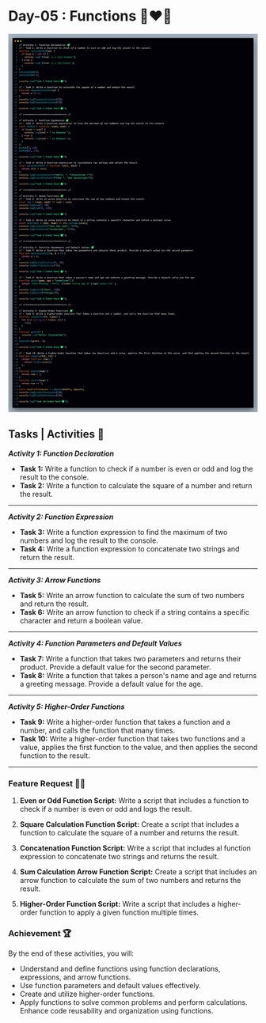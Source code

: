 # Day-05 : Functions 🍵❤️‍🔥

![Day-05 Code Snap](Day-05%20Code%20Snap.png)

## Tasks | Activities 🌟

_**Activity 1: Function Declaration**_

- **Task 1:** Write a function to check if a number is even or odd and log the result to the console.
- **Task 2:** Write a function to calculate the square of a number and return the result.

<hr/>

_**Activity 2: Function Expression**_

- **Task 3:** Write a function expression to find the maximum of two numbers and log the result to the console.
- **Task 4:** Write a function expression to concatenate two strings and return the result.

<hr/>

_**Activity 3: Arrow Functions**_

- **Task 5:** Write an arrow function to calculate the sum of two numbers and return the result.
- **Task 6:** Write an arrow function to check if a string contains a specific character and return a boolean value.

<hr/>

_**Activity 4: Function Parameters and Default Values**_

- **Task 7:** Write a function that takes two parameters and returns their product. Provide a default value for the second parameter.
- **Task 8:** Write a function that takes a person's name and age and returns a greeting message. Provide a default value for the age.

<hr/>

_**Activity 5: Higher-Order Functions**_

- **Task 9:** Write a higher-order function that takes a function and a number, and calls the function that many times.
- **Task 10:** Write a higher-order function that takes two functions and a value, applies the first function to the value, and then applies the second function to the result.

<hr/>

### Feature Request 🙇‍♂️

1. **Even or Odd Function Script:** Write a script that includes a function to check if a number is even or odd and logs the result.

2. **Square Calculation Function Script:** Create a script that includes a function to calculate the square of a number and returns the result.

3. **Concatenation Function Script:** Write a script that includes al function expression to concatenate two strings and returns the result.

4. **Sum Calculation Arrow Function Script:** Create a script that includes an arrow function to calculate the sum of two numbers and returns the result.

5. **Higher-Order Function Script:** Write a script that includes a higher-order function to apply a given function multiple times.

### Achievement 🏆

By the end of these activities, you will:

- Understand and define functions using function declarations, expressions, and arrow functions.
- Use function parameters and default values effectively.
- Create and utilize higher-order functions.
- Apply functions to solve common problems and perform calculations. Enhance code reusability and organization using functions.
